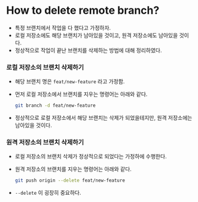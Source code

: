 # How to delete remote branch?

- 특정 브랜치에서 작업을 다 했다고 가정하자.
- 로컬 저장소에도 해당 브랜치가 남아있을 것이고, 원격 저장소에도 남아있을 것이다.
- 정상적으로 작업이 끝난 브랜치를 삭제하는 방법에 대해 정리하였다.

### 로컬 저장소의 브랜치 삭제하기

- 해당 브랜치 명은 `feat/new-feature` 라고 가정함.
- 먼저 로컬 저장소에서 브랜치를 지우는 명령어는 아래와 같다.
    
    ```bash
    git branch -d feat/new-feature
    ```
    
- 정상적으로 로컬 저장소에서 해당 브랜치는 삭제가 되었을테지만, 원격 저장소에는 남아있을 것이다.

### 원격 저장소의 브랜치 삭제하기

- 로컬 저장소의 브랜치 삭제가 정상적으로 되었다는 가정하에 수행한다.
- 원격 저장소의 브랜치를 지우는 명령어는 아래와 같다.
    
    ```bash
    git push origin --delete feat/new-feature
    ```
    
- `--delete` 이 굉장히 중요하다.
